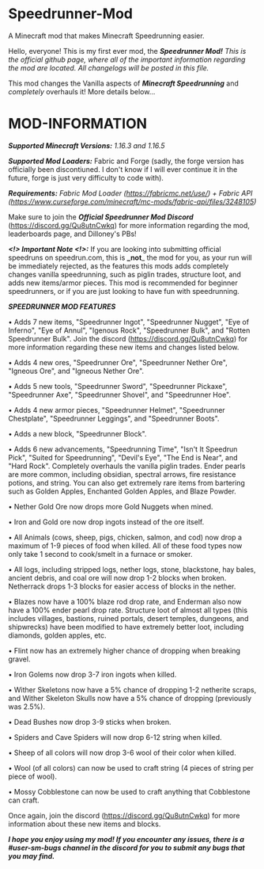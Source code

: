 # Speedrunner-Mod
A Minecraft mod that makes Minecraft Speedrunning easier.

Hello, everyone! This is my first ever mod, the **_Speedrunner Mod!_**
_This is the official github page, where all of the important information regarding the mod are located. All changelogs will be posted in this file._

This mod changes the Vanilla aspects of **_Minecraft Speedrunning_** and _completely_ overhauls it! More details below...

# MOD-INFORMATION

**_Supported Minecraft Versions:_** _1.16.3 and 1.16.5_

**_Supported Mod Loaders:_** Fabric and Forge (sadly, the forge version has officially been discontiuned. I don't know if I will ever continue it in the future, forge is
just very difficulty to code with).

**_Requirements:_** _Fabric Mod Loader (https://fabricmc.net/use/) + Fabric API (https://www.curseforge.com/minecraft/mc-mods/fabric-api/files/3248105)_

Make sure to join the **_Official Speedrunner Mod Discord_** (https://discord.gg/Qu8utnCwkq) for more information regarding the mod, leaderboards page, and Dilloney's PBs!

**_<!> Important Note <!>:_** If you are looking into submitting official speedruns on speedrun.com, this is **_not**_ the mod for you, as your run will be immediately rejected, as the features this mods adds completely changes vanilla speedrunning, such as piglin trades, structure loot, and adds new items/armor pieces. This mod is recommended for beginner speedrunners, or if you are just looking to have fun with speedrunning.

**_SPEEDRUNNER MOD FEATURES_**

• Adds 7 new items, "Speedrunner Ingot", "Speedrunner Nugget", "Eye of Inferno", "Eye of Annul", "Igenous Rock", "Speedrunner Bulk", and "Rotten Speedrunner Bulk". Join the discord (https://discord.gg/Qu8utnCwkq) for more information regarding these new items and changes listed below.

• Adds 4 new ores, "Speedrunner Ore", "Speedrunner Nether Ore", "Igneous Ore", and "Igneous Nether Ore".

• Adds 5 new tools, "Speedrunner Sword", "Speedrunner Pickaxe", "Speedrunner Axe", "Speedrunner Shovel", and "Speedrunner Hoe".

• Adds 4 new armor pieces, "Speedrunner Helmet", "Speedrunner Chestplate", "Speedrunner Leggings", and "Speedrunner Boots".

• Adds a new block, "Speedrunner Block". 

• Adds 6 new advancements, "Speedrunning Time", "Isn't It Speedrun Pick", "Suited for Speedrunning", "Devil's Eye", "The End is Near", and "Hard Rock".
Completely overhauls the vanilla piglin trades. Ender pearls are more common, including obsidian, spectral arrows, fire resistance potions, and string. You can also get extremely rare items from bartering such as Golden Apples, Enchanted Golden Apples, and Blaze Powder.

• Nether Gold Ore now drops more Gold Nuggets when mined.

• Iron and Gold ore now drop ingots instead of the ore itself.

• All Animals (cows, sheep, pigs, chicken, salmon, and cod) now drop a maximum of 1-9 pieces of food when killed. All of these food types now only take 1 second to cook/smelt in a furnace or smoker.

• All logs, including stripped logs, nether logs, stone, blackstone, hay bales, ancient debris, and coal ore will now drop 1-2 blocks when broken. Netherrack drops 1-3 blocks for easier access of blocks in the nether.

• Blazes now have a 100% blaze rod drop rate, and Enderman also now have a 100% ender pearl drop rate.
Structure loot of almost all types (this includes villages, bastions, ruined portals, desert temples, dungeons, and shipwrecks) have been modified to have extremely better loot, including diamonds, golden apples, etc.

• Flint now has an extremely higher chance of dropping when breaking gravel.

• Iron Golems now drop 3-7 iron ingots when killed.

• Wither Skeletons now have a 5% chance of dropping 1-2 netherite scraps, and Wither Skeleton Skulls now have a 5% chance of dropping (previously was 2.5%).

• Dead Bushes now drop 3-9 sticks when broken.

• Spiders and Cave Spiders will now drop 6-12 string when killed.

• Sheep of all colors will now drop 3-6 wool of their color when killed.

• Wool (of all colors) can now be used to craft string (4 pieces of string per piece of wool).

• Mossy Cobblestone can now be used to craft anything that Cobblestone can craft.

Once again, join the discord (https://discord.gg/Qu8utnCwkq) for more information about these new items and blocks.

**_I hope you enjoy using my mod! If you encounter any issues, there is a #user-sm-bugs channel in the discord for you to submit any bugs that you may find._**
